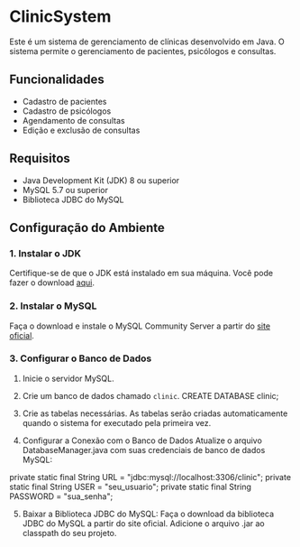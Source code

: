 # ClinicSystem

Este é um sistema de gerenciamento de clínicas desenvolvido em Java. O sistema permite o gerenciamento de pacientes, psicólogos e consultas.

## Funcionalidades

- Cadastro de pacientes
- Cadastro de psicólogos
- Agendamento de consultas
- Edição e exclusão de consultas

## Requisitos

- Java Development Kit (JDK) 8 ou superior
- MySQL 5.7 ou superior
- Biblioteca JDBC do MySQL

## Configuração do Ambiente

### 1. Instalar o JDK

Certifique-se de que o JDK está instalado em sua máquina. Você pode fazer o download [aqui](https://www.oracle.com/java/technologies/javase-downloads.html).

### 2. Instalar o MySQL

Faça o download e instale o MySQL Community Server a partir do [site oficial](https://dev.mysql.com/downloads/mysql/).

### 3. Configurar o Banco de Dados

1. Inicie o servidor MySQL. 

2. Crie um banco de dados chamado `clinic`.
CREATE DATABASE clinic;

3. Crie as tabelas necessárias. As tabelas serão criadas automaticamente quando o sistema for executado pela primeira vez.

4. Configurar a Conexão com o Banco de Dados
Atualize o arquivo DatabaseManager.java com suas credenciais de banco de dados MySQL:

private static final String URL = "jdbc:mysql://localhost:3306/clinic";
private static final String USER = "seu_usuario";
private static final String PASSWORD = "sua_senha";

5. Baixar a Biblioteca JDBC do MySQL:
Faça o download da biblioteca JDBC do MySQL a partir do site oficial. Adicione o arquivo .jar ao classpath do seu projeto.
